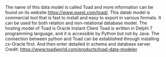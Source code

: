 The name of this data model is called Toad and more information can be found on its website https://www.quest.com/toad/. 
This datab model is commercial tool that is fast to install and easy to export in various formats. 
It can be used for both relation and non-relational database model.
The hosting model of Toad is Oracle Instant Client
Toad is written in Delphi 7 programming language, and it is accessible by Python but not by Java. The connection between python and Toad can be established through installing cx-Oracle first. And then enter detailed in schema and database server. 
Credit: https://www.toadworld.com/products/toad-data-modeler
